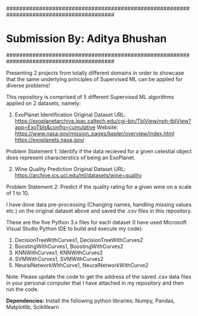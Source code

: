 #########################################################################################
# Submission By: Aditya Bhushan
#########################################################################################

Presenting 2 projects from totally different domains in order to showcase that the same underlying principles of Supervised ML can be applied for diverse problems!

This repository is comprised of 5 different Supervised ML algorithms applied on 2 datasets, namely:

1. ExoPlanet Identification
Original Dataset URL: 
https://exoplanetarchive.ipac.caltech.edu/cgi-bin/TblView/nph-tblView?app=ExoTbls&config=cumulative
Website: 
https://www.nasa.gov/mission_pages/kepler/overview/index.html
https://exoplanets.nasa.gov/

Problem Statement 1: Identify if the data recieved for a given celestial object does represent characterstics of being an ExoPlanet. 

2. Wine Quality Prediction
Original Dataset URL: 
https://archive.ics.uci.edu/ml/datasets/wine+quality

Problem Statement 2: Predict if the quality rating for a given wine on a scale of 1 to 10. 

I have done data pre-processing (Changing names, handling missing values etc.) on the original dataset above
and saved the .csv files in this repository.


These are the five Python 3.x files for each dataset (I have used Microsoft Visual Studio Python IDE to build and execute my code):

1. DecisionTreeWithCurves1, DecisionTreeWithCurves2
2. BoostingWithCurves1, BoostingWithCurves2
3. KNNWithCurves1, KNNWithCurves2
4. SVMWithCurves1, SVMWithCurves2
5. NeuralNetworkWithCurve1, NeuralNetworkWithCurve2

Note: Please update the code to get the address of the saved .csv data files in your personal computer that I have attached in my repository 
and then run the code.

**Dependencies:**
Install the following python libraries:
Numpy, Pandas, Matplotlib, Scikitlearn



